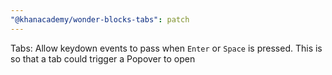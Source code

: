 ```yaml
---
"@khanacademy/wonder-blocks-tabs": patch
---
```


Tabs: Allow keydown events to pass when `Enter` or `Space` is pressed. This is so that a tab could trigger a Popover to open
